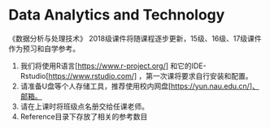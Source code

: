 # Data Analytics and Technology
《数据分析与处理技术》 2018级课件将随课程逐步更新，15级、16级、17级课件作为预习和自学参考。

1. 我们将使用R语言[https://www.r-project.org/] 和它的IDE-Rstudio[https://www.rstudio.com/] ，第一次课将要求自行安装和配置。  
2. 请准备U盘等个人存储工具，推荐使用校内网盘[https://yun.nau.edu.cn/]、邮箱。  
3. 请在上课时将班级点名册交给任课老师。 
4. Reference目录下存放了相关的参考数目
